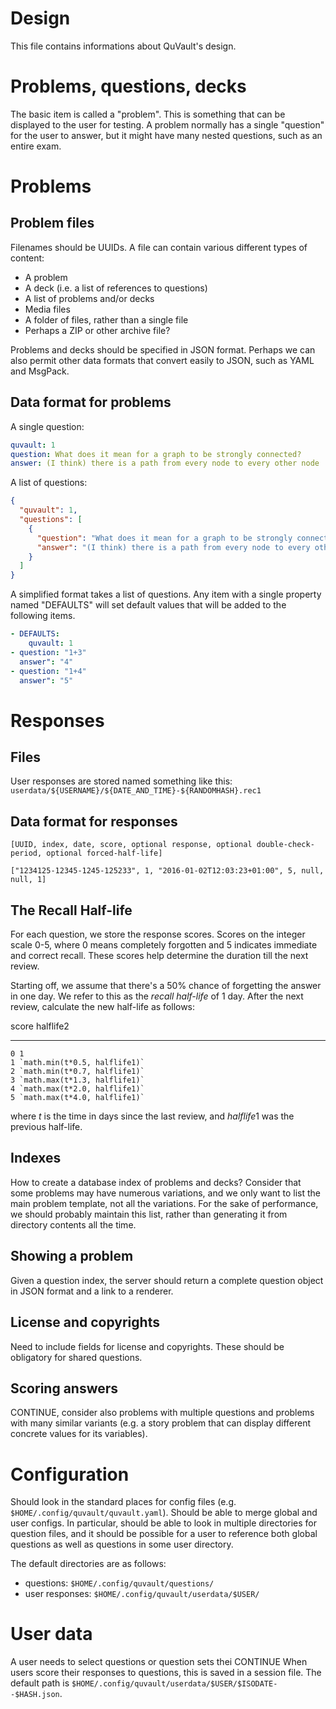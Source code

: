 # Design

This file contains informations about QuVault's design.

# Problems, questions, decks

The basic item is called a "problem".
This is something that can be displayed to the user for testing.
A problem normally has a single "question" for the user to answer,
but it might have many nested questions, such as an entire exam.

# Problems

## Problem files

Filenames should be UUIDs.
A file can contain various different types of content:

- A problem
- A deck (i.e. a list of references to questions)
- A list of problems and/or decks
- Media files
- A folder of files, rather than a single file
- Perhaps a ZIP or other archive file?

Problems and decks should be specified in JSON format.
Perhaps we can also permit other data formats that
convert easily to JSON, such as YAML and MsgPack.

## Data format for problems

A single question:

```yaml
quvault: 1
question: What does it mean for a graph to be strongly connected?
answer: (I think) there is a path from every node to every other node
```

A list of questions:

```json
{
  "quvault": 1,
  "questions": [
    {
      "question": "What does it mean for a graph to be strongly connected?",
      "answer": "(I think) there is a path from every node to every other node"
    }
  ]
}
```

A simplified format takes a list of questions.
Any item with a single property named "DEFAULTS"
will set default values that will be added to the following
items.

```yaml
- DEFAULTS:
    quvault: 1
- question: "1+3"
  answer": "4"
- question: "1+4"
  answer": "5"
```

# Responses

## Files

User responses are stored named something like this:
`userdata/${USERNAME}/${DATE_AND_TIME}-${RANDOMHASH}.rec1`

## Data format for responses

``[UUID, index, date, score, optional response, optional double-check-period, optional forced-half-life]``

```{json}
["1234125-12345-1245-125233", 1, "2016-01-02T12:03:23+01:00", 5, null, null, 1]
```

## The Recall Half-life

For each question, we store the response scores.
Scores on the integer scale 0-5, where 0 means completely forgotten
and 5 indicates immediate and correct recall.
These scores help determine the duration till the next review.

Starting off, we assume that there's a 50% chance of forgetting the answer in one day.
We refer to this as the *recall half-life* of 1 day.
After the next review, calculate the new half-life as follows:

score halflife2
----- ---------
    0 1
    1 `math.min(t*0.5, halflife1)`
    2 `math.min(t*0.7, halflife1)`
    3 `math.max(t*1.3, halflife1)`
    4 `math.max(t*2.0, halflife1)`
    5 `math.max(t*4.0, halflife1)`

where $t$ is the time in days since the last review,
and $halflife1$ was the previous half-life.

## Indexes

How to create a database index of problems and decks?  Consider that some problems may have numerous variations, and we only want to list the main problem template, not all the variations.  For the sake of performance, we should probably maintain this list, rather than generating it from directory contents all the time.

## Showing a problem

Given a question index, the server should return a complete
question object in JSON format and a link to a renderer.

## License and copyrights

Need to include fields for license and copyrights.
These should be obligatory for shared questions.

## Scoring answers

CONTINUE, consider also problems with multiple questions and
problems with many similar variants (e.g. a story problem
that can display different concrete values for its variables).

# Configuration

Should look in the standard places for config files (e.g. `$HOME/.config/quvault/quvault.yaml`).
Should be able to merge global and user configs.  In particular,
should be able to look in multiple directories for question files,
and it should be possible for a user to reference both global questions as
well as questions in some user directory.

The default directories are as follows:

* questions: `$HOME/.config/quvault/questions/`
* user responses: `$HOME/.config/quvault/userdata/$USER/`

# User data

A user needs to select questions or question sets thei CONTINUE
When users score their responses to questions, this is saved in a session file.
The default path is `$HOME/.config/quvault/userdata/$USER/$ISODATE--$HASH.json`.
